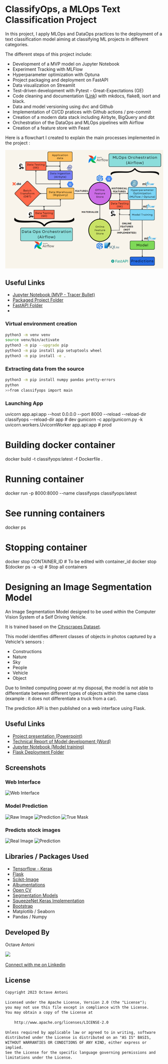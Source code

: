 # ClassifyOps, a MLOps Text Classification Project

In this project, I apply MLOps and DataOps practices to the deployment
of a text classification model aiming at classifying ML projects in
different categories.

The different steps of this project include:

- Development of a MVP model on Jupyter Notebook
- Experiment Tracking with MLFlow
- Hyperparameter optimization with Optuna
- Project packaging and deployment on FastAPI
- Data visualization on Streamlit
- Test-driven development with Pytest - Great-Expectations (GE)
- Code cleaning and documentation ([Link](https://faskill.github.io/MLOps-Text-Classification/))
with mkdocs, flake8, isort and black.
- Data and model versioning using dvc and Github
- Implementation of CI/CD pratices with Github actions / pre-commit
- Creation of a modern data stack including Airbyte, BigQuery and dbt
- Orchestration of the DataOps and MLOps pipelines with Airflow
- Creation of a feature store with Feast

Here is a flowchart I created to explain the main processes implemented in the project :

![Project Flowchart](img/flowchart.png)

## Useful Links

* [Jupyter Notebook (MVP - Tracer Bullet)](Notebook.ipynb)
* [Packaged Project Folder](classifyops/)
* [FastAPI Folder](app/)
*

### Virtual environment creation

```bash
python3 -m venv venv
source venv/bin/activate
python3 -m pip --upgrade pip
python3 -m pip install pip setuptools wheel
python3 -m pip install -e .
```

### Extracting data from the source

```bash
python3 -m pip install numpy pandas pretty-errors
python
>>from classifyops import main
```


### Launching App

uvicorn app.api:app --host 0.0.0.0 --port 8000 --reload --reload-dir classifyops --reload-dir app  # dev
gunicorn -c app/gunicorn.py -k uvicorn.workers.UvicornWorker app.api:app  # prod

# Building docker container
docker build -t classifyops:latest -f Dockerfile .

# Running container
docker run -p 8000:8000 --name classifyops classifyops:latest

# See running containers
docker ps

# Stopping container
docker stop CONTAINER_ID # To be edited with container_id
docker stop $(docker ps -a -q) # Stop all containers

# Designing an Image Segmentation Model

An Image Segmentation Model designed to be used within the Computer Vision System
of a Self Driving Vehicle.

It is trained based on the [Cityscrapes Dataset](https://www.cityscapes-dataset.com/).

This model identifies different classes of objects in photos captured by a Vehicle's sensors :

- Constructions
- Nature
- Sky
- People
- Vehicle
- Object

Due to limited computing power at my disposal, the model is not able to differentiate between
different types of objects within the same class (example : it does not differentiate a truck
from a car).

The prediction API is then published on a web interface using Flask.

## Useful Links

* [Project presentation (Powerpoint)](Project_Presentation.pptx)
* [Technical Report of Model development (Word)](Technical_Report.docx)
* [Jupyter Notebook (Model training)](Notebook.ipynb)
* [Flask Deployment Folder](Deployment/)

## Screenshots

### Web Interface
![Web Interface](img/website.png)

### Model Prediction
![Raw Image](img/input.png)
![Prediction](img/prediction.png)
![True Mask](img/true.png)

### Predicts stock images
![Real Image](img/real_image.png)
![Prediction](img/real_prediction.png)

## Libraries / Packages Used

* [Tensorflow - Keras](https://www.tensorflow.org/)
* [Flask](https://flask.palletsprojects.com/en/2.2.x/)
* [Scikit-Image](https://scikit-image.org/)
* [Albumentations](https://albumentations.ai/)
* [Open CV](https://opencv.org/)
* [Segmentation Models](https://github.com/qubvel/segmentation_models)
* [SqueezeNet Keras Implementation](https://github.com/rcmalli/keras-squeezenet)
* [Bootstrap](https://getbootstrap.com/)
* Matplotlib / Seaborn
* Pandas / Numpy

## Developed By

Octave Antoni

<img src="https://avatars.githubusercontent.com/u/841669?v=4" width="20%">

[Connect with me on Linkedin](https://www.linkedin.com/in/octave-antoni/)

## License

    Copyright 2023 Octave Antoni

    Licensed under the Apache License, Version 2.0 (the "License");
    you may not use this file except in compliance with the License.
    You may obtain a copy of the License at

        http://www.apache.org/licenses/LICENSE-2.0

    Unless required by applicable law or agreed to in writing, software
    distributed under the License is distributed on an "AS IS" BASIS,
    WITHOUT WARRANTIES OR CONDITIONS OF ANY KIND, either express or implied.
    See the License for the specific language governing permissions and
    limitations under the License.
